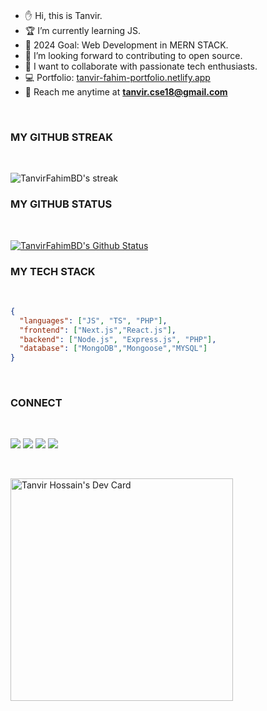 <!-- <img src="https://media.giphy.com/media/qgQUggAC3Pfv687qPC/giphy.gif"> -->

</br>

- ✋ Hi, this is Tanvir.
- 🏆 I’m currently learning JS.
- 🎯 2024 Goal: Web Development in MERN STACK.
- 🚀 I’m looking forward to contributing to open source.
- 🤝 I want to collaborate with passionate tech enthusiasts.
- 💻 Portfolio: [tanvir-fahim-portfolio.netlify.app](https://tanvir-fahim-portfolio.netlify.app/)
- 📧 Reach me anytime at **tanvir.cse18@gmail.com**

</br>

### MY GITHUB STREAK

</br>

<p>
        <img title="🔥 Streak Stats" src="https://github-readme-streak-stats.herokuapp.com/?user=TanvirFahimBD&theme=prussian&hide_border=true&stroke=0000&background=060A0CD0"  alt="TanvirFahimBD's streak"/>
</p>

### MY GITHUB STATUS

<br/>
   <p>
  <a href="#" title="🚀 Github Stats"><img src="https://github-readme-stats.vercel.app/api?username=TanvirFahimBD&show_icons=true&theme=prussian&hide_border=true&count_private=true&show_owner=true" alt="TanvirFahimBD's Github Status"/>
  </a>
  </p>

### MY TECH STACK

<br/>

```json
{
  "languages": ["JS", "TS", "PHP"],
  "frontend": ["Next.js","React.js"],
  "backend": ["Node.js", "Express.js", "PHP"],
  "database": ["MongoDB","Mongoose","MYSQL"]
}
```

<br />

### CONNECT

</br>

[<img src="https://img.shields.io/badge/TanvirFahim-151515?style=for-the-badge&logo=linkedin&logoColor=white">](https://www.linkedin.com/in/tanvir-hossain-fahim-084478156/)
[<img src="https://img.shields.io/badge/TanvirFahim-151515?style=for-the-badge&logo=medium&logoColor=white">](https://medium.com/@tanvirfahim6939)
[<img src="https://img.shields.io/badge/TanvirFahim-151515?style=for-the-badge&logo=dev.to&logoColor=white">](https://dev.to/tanvirfahimbd)
[<img src="https://img.shields.io/badge/TanvirFahim-151515?style=for-the-badge&logo=gmail&logoColor=white">](mailto:tanvir.cse18@gmail.com)

</br>

<a href="https://app.daily.dev/tanvircse18"><img src="https://api.daily.dev/devcards/v2/jitqrezxwBOagCdirQaCc.png?type=default&r=azo" width="356" alt="Tanvir Hossain's Dev Card"/></a>
